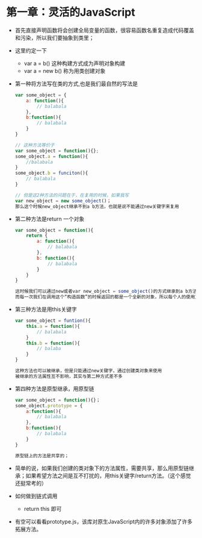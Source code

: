 # 第一章：灵活的JavaScript

- 首先直接声明函数将会创建全局变量的函数，很容易函数名重复造成代码覆盖和污染，所以我们要抽象到类里；

- 这里约定一下

  - var a = b() 这种构建方式成为声明对象构建
  - var a = new b() 称为用类创建对象

- 第一种将方法写在类的方式,也是我们最自然的写法是

  ```javascript
  var some_object = {
      a: function(){
          // balabala
      },
      b:function(){
          // balabala
      }
  }
  
  // 这种方法等价于
  var some_object = function(){};
  some_object.a = function(){
      //balabala
  }
  some_object.b = funciton(){
      // balabala
  }
  
  // 但是这2种方法的问题在于，在复用的时候，如果我写
  var new_object = new some_object()；
  那么这个时候new_object继承不到a b方法，也就是说不能通过new关键字来复用
  ```

- 第二种方法是return 一个对象

  ```javascript
  var some_object = function(){
      return {
          a: function(){
              // balabala
          },
          b: function(){
              // balabala
          }
      }
  }
  
  这时候我们可以通过new或者var new_object = some_object()的方式继承到a b方法
  而每一次我们在调用这个“构造函数”的时候返回的都是一个全新的对象，所以每个人的使用互不影响
  ```

- 第三种方法是用this关键字

  ```javascript
  var some_object = funtion(){
      this.a = function(){
          // balabala
      }
      this.b = function(){
          // balaba
      }
  }
  
  这种方法也可以被继承，但是只能通过new关键字，通过创建类对象来使用
  被继承的方法属性互不影响，其实与第二种方式差不多
  ```

- 第四种方法是原型继承，用原型链

  ```javascript
  var some_object = function(){}；
  some_object.prototype = {
      a:function(){
          // balabala
      },
      b:function(){
          // balabala
      }
  }
  
  原型链上的方法是共享的；
  ```

- 简单的说，如果我们创建的类对象下的方法属性，需要共享，那么用原型链继承；如果希望方法之间是互不打扰的，用this关键字/return方法。（这个感觉还挺常考的）

- 如何做到链式调用

  - return this 即可

- 有空可以看看prototype.js，该库对原生JavaScript内的许多对象添加了许多拓展方法。